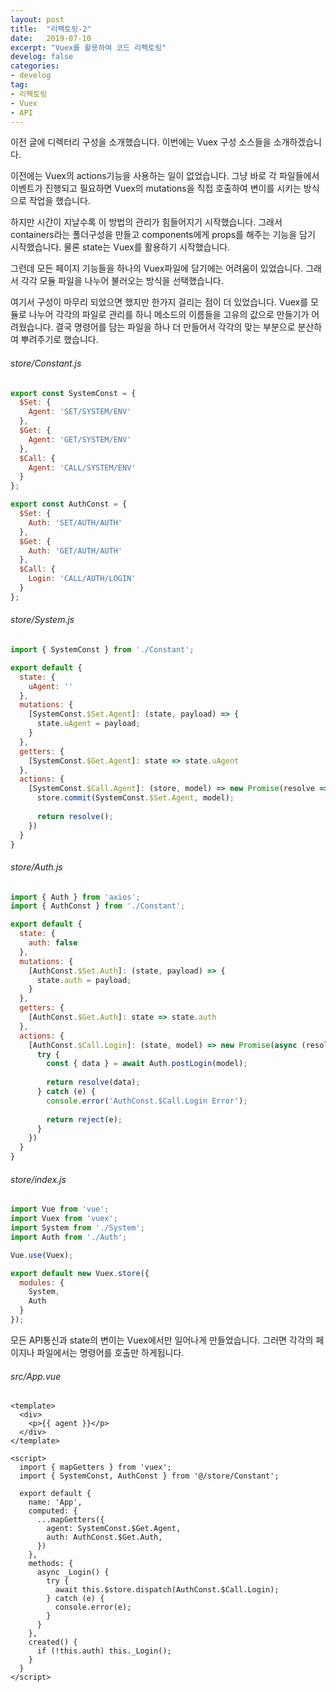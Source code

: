 ```yaml
---
layout: post
title:  "리펙토링-2"
date:   2019-07-10
excerpt: "Vuex를 활용하여 코드 리펙토링"
develog: false
categories:
- develog
tag:
- 리펙토링
- Vuex
- API
---
```


이전 글에 디렉터리 구성을 소개했습니다. 이번에는 Vuex 구성 소스들을 소개하겠습니다.

이전에는 Vuex의 actions기능을 사용하는 일이 없었습니다. 그냥 바로 각 파일들에서 이벤트가 진행되고 필요하면 Vuex의 mutations을 직접 호출하여 변이를 시키는 방식으로 작업을 했습니다.

하지만 시간이 지날수록 이 방법의 관리가 힘들어지기 시작했습니다. 그래서 containers라는 폴더구성을 만들고 components에게 props를 해주는 기능을 담기 시작했습니다. 물론 state는 Vuex를 활용하기 시작했습니다.

그런데 모든 페이지 기능들을 하나의 Vuex파일에 담기에는 어려움이 있었습니다. 그래서 각각 모듈 파일을 나누어 불러오는 방식을 선택했습니다.

여기서 구성이 마무리 되었으면 했지만 한가지 걸리는 점이 더 있었습니다. Vuex를 모듈로 나누어 각각의 파일로 관리를 하니 메소드의 이름들을 고유의 값으로 만들기가 어려웠습니다. 결국 명령어를 담는 파일을 하나 더 만들어서 각각의 맞는 부분으로 분산하여 뿌려주기로 했습니다.

###### store/Constant.js
```javascript
export const SystemConst = {
  $Set: {
    Agent: 'SET/SYSTEM/ENV'
  },
  $Get: {
    Agent: 'GET/SYSTEM/ENV'
  },
  $Call: {
    Agent: 'CALL/SYSTEM/ENV'
  }
};

export const AuthConst = {
  $Set: {
    Auth: 'SET/AUTH/AUTH'
  },
  $Get: {
    Auth: 'GET/AUTH/AUTH'
  },
  $Call: {
    Login: 'CALL/AUTH/LOGIN'
  }
};
```

###### store/System.js
```javascript
import { SystemConst } from './Constant';

export default {
  state: {
    uAgent: ''
  },
  mutations: {
    [SystemConst.$Set.Agent]: (state, payload) => {
      state.uAgent = payload;
    }
  },
  getters: {
    [SystemConst.$Get.Agent]: state => state.uAgent
  },
  actions: {
    [SystemConst.$Call.Agent]: (store, model) => new Promise(resolve => {
      store.commit(SystemConst.$Set.Agent, model);
      
      return resolve();
    })
  }
}
```

###### store/Auth.js
```javascript
import { Auth } from 'axios';
import { AuthConst } from './Constant';

export default {
  state: {
    auth: false
  },
  mutations: {
    [AuthConst.$Set.Auth]: (state, payload) => {
      state.auth = payload;
    }
  },
  getters: {
    [AuthConst.$Get.Auth]: state => state.auth
  },
  actions: {
    [AuthConst.$Call.Login]: (state, model) => new Promise(async (resolve, reject) => {
      try {
        const { data } = await Auth.postLogin(model);
        
        return resolve(data);
      } catch (e) {
        console.error('AuthConst.$Call.Login Error');
        
        return reject(e);
      }
    })
  }
}
```

###### store/index.js
```javascript
import Vue from 'vue';
import Vuex from 'vuex';
import System from './System';
import Auth from './Auth';

Vue.use(Vuex);

export default new Vuex.store({
  modules: {
    System,
    Auth
  }
});
```

모든 API통신과 state의 변이는 Vuex에서만 일어나게 만들었습니다. 그러면 각각의 페이지나 파일에서는 명령어를 호출만 하게됩니다.

###### src/App.vue
```vue
<template>
  <div>
    <p>{{ agent }}</p>
  </div>
</template>

<script>
  import { mapGetters } from 'vuex';
  import { SystemConst, AuthConst } from '@/store/Constant';

  export default {
    name: 'App',
    computed: {
      ...mapGetters({
        agent: SystemConst.$Get.Agent,
        auth: AuthConst.$Get.Auth,
      })
    },
    methods: {
      async _Login() {
        try {
          await this.$store.dispatch(AuthConst.$Call.Login); 
        } catch (e) {
          console.error(e);
        }
      }
    },
    created() {
      if (!this.auth) this._Login();
    }
  }
</script>
```
